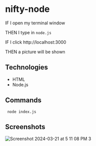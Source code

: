 # nifty-node

IF I open my terminal window 

THEN I type in ```node.js```

IF I click http://localhost:3000 

THEN a picture will be shown


## Technologies 

- HTML
- Node.js

## Commands

``` node index.js```

## Screenshots
![Screenshot 2024-03-21 at 5 11 08 PM 3](https://github.com/RhettRoseman/nifty-node/assets/140462841/7e561773-5bcf-4a01-839a-58691f8effd6)


